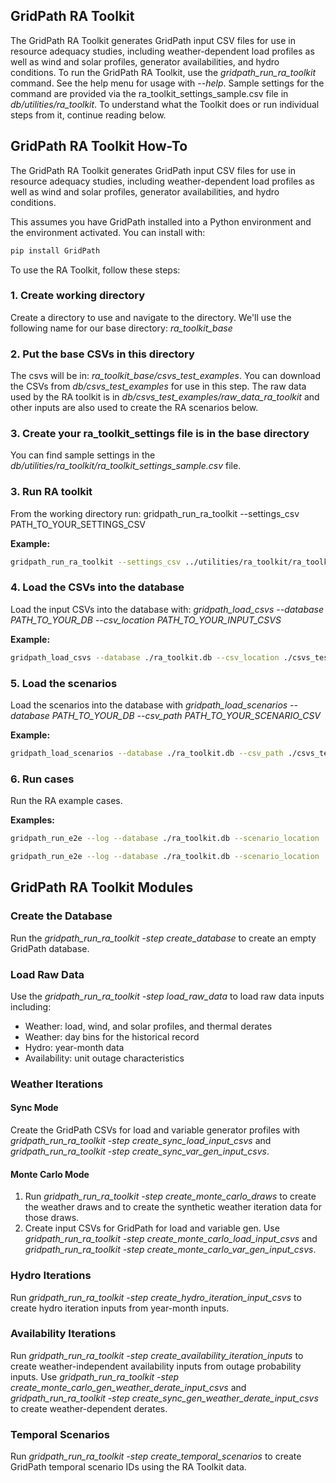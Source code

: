## GridPath RA Toolkit

The GridPath RA Toolkit generates GridPath input CSV files for use in
resource adequacy studies, including weather-dependent load profiles as well as 
wind and solar profiles, generator availabilities, and hydro conditions. To run 
the GridPath RA Toolkit, use the *gridpath_run_ra_toolkit* command. See the 
help menu for usage with *--help*. Sample settings for the command are provided 
via the ra_toolkit_settings_sample.csv file in *db/utilities/ra_toolkit*. To 
understand what the Toolkit does or run individual steps from it, continue 
reading below. 

## GridPath RA Toolkit How-To

The GridPath RA Toolkit generates GridPath input CSV files for use in
resource adequacy studies, including weather-dependent load profiles as well as 
wind and solar profiles, generator availabilities, and hydro conditions.

This assumes you have GridPath installed into a Python environment and the 
environment activated. You can install with:

```bash
pip install GridPath
```

To use the RA Toolkit, follow these steps:

### 1. Create working directory
Create a directory to use and navigate to the directory. We'll use the 
following name for our base directory: *ra_toolkit_base*

### 2. Put the base CSVs in this directory
The csvs will be in: *ra_toolkit_base/csvs_test_examples*. You can download the 
CSVs from *db/csvs_test_examples* for use in this step. The raw data used by 
the RA toolkit is in *db/csvs_test_examples/raw_data_ra_toolkit* and other 
inputs are also used to create the RA scenarios below.

### 3. Create your ra_toolkit_settings file is in the base directory
You can find sample settings in the 
*db/utilities/ra_toolkit/ra_toolkit_settings_sample.csv*  file.

### 3. Run RA toolkit

From the working directory run:
gridpath_run_ra_toolkit --settings_csv PATH_TO_YOUR_SETTINGS_CSV

**Example:**
```bash
gridpath_run_ra_toolkit --settings_csv ../utilities/ra_toolkit/ra_toolkit_settings_sample.csv
```

### 4. Load the CSVs into the database
Load the input CSVs into the database with:
*gridpath_load_csvs --database PATH_TO_YOUR_DB --csv_location PATH_TO_YOUR_INPUT_CSVS*

**Example:**
```bash
gridpath_load_csvs --database ./ra_toolkit.db --csv_location ./csvs_test_examples
```

### 5. Load the scenarios
Load the scenarios into the database with *gridpath_load_scenarios --database PATH_TO_YOUR_DB --csv_path PATH_TO_YOUR_SCENARIO_CSV*

**Example:**
```bash
gridpath_load_scenarios --database ./ra_toolkit.db --csv_path ./csvs_test_examples/scenarios.csv
```

### 6. Run cases
Run the RA example cases.

**Examples:**
```bash
gridpath_run_e2e --log --database ./ra_toolkit.db --scenario_location ./Simulations --results_export_rule USE --n_parallel_get_inputs 2 --n_parallel_solve 2 --scenario ra_toolkit_monte_carlo
```
```bash
gridpath_run_e2e --log --database ./ra_toolkit.db --scenario_location ./Simulations --results_export_rule USE --n_parallel_get_inputs 2 --n_parallel_solve 2 --scenario ra_toolkit_sync
```

## GridPath RA Toolkit Modules

### Create the Database

Run the *gridpath_run_ra_toolkit -step create_database* to create an empty GridPath database.

### Load Raw Data

Use the *gridpath_run_ra_toolkit -step load_raw_data* to load raw 
data inputs including:
   * Weather: load, wind, and solar profiles, and thermal derates
   * Weather: day bins for the historical record
   * Hydro: year-month data
   * Availability: unit outage characteristics

### Weather Iterations

#### Sync Mode

Create the GridPath CSVs for load and variable generator profiles with
*gridpath_run_ra_toolkit -step create_sync_load_input_csvs* and *gridpath_run_ra_toolkit -step create_sync_var_gen_input_csvs*.

#### Monte Carlo Mode

1. Run *gridpath_run_ra_toolkit -step create_monte_carlo_draws* to create the weather draws and to create the synthetic weather iteration data for those draws. 
2. Create input CSVs for GridPath for load and variable gen. Use 
*gridpath_run_ra_toolkit -step create_monte_carlo_load_input_csvs* and 
   *gridpath_run_ra_toolkit -step create_monte_carlo_var_gen_input_csvs*.


### Hydro Iterations
Run *gridpath_run_ra_toolkit -step create_hydro_iteration_input_csvs* to create hydro iteration inputs from year-month inputs.

### Availability Iterations

Run *gridpath_run_ra_toolkit -step create_availability_iteration_inputs* to create 
weather-independent availability inputs from outage probability inputs. Use 
*gridpath_run_ra_toolkit -step 
create_monte_carlo_gen_weather_derate_input_csvs* and *gridpath_run_ra_toolkit -step create_sync_gen_weather_derate_input_csvs* to create weather-dependent 
derates.

### Temporal Scenarios

Run *gridpath_run_ra_toolkit -step create_temporal_scenarios* to create GridPath temporal scenario IDs using the RA Toolkit data.
